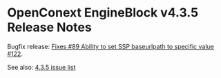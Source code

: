 # OpenConext EngineBlock v4.3.5 Release Notes #

Bugfix release:
[Fixes #89 Ability to set SSP baseurlpath to specific value #122](https://github.com/OpenConext/OpenConext-engineblock/issues/89).

See also: [4.3.5 issue list](https://github.com/OpenConext/OpenConext-engineblock/issues?q=milestone%3A4.3.5+is%3Aclosed)
